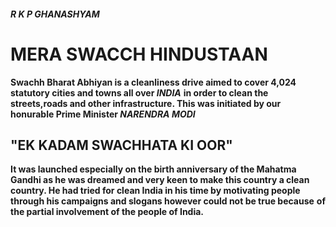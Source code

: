 ##### R K P GHANASHYAM

# MERA SWACCH HINDUSTAAN
**Swachh Bharat Abhiyan is a cleanliness drive aimed to cover **4,024** statutory cities and towns all over *INDIA*** 
**in order to clean the streets,roads and other infrastructure. This was initiated by our honurable Prime Minister *NARENDRA MODI*** 
## "EK KADAM SWACHHATA KI OOR"

**It was launched especially on the birth anniversary of the Mahatma Gandhi as he was dreamed and very keen to make this country a clean** 
**country. He had tried for clean India in his time by motivating people through his campaigns and slogans however could not be true because**
**of the partial involvement of the people of India.**
